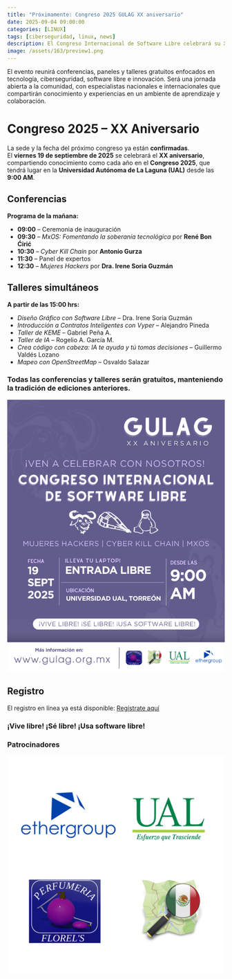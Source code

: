 ```yaml
---
title: "Próximamente: Congreso 2025 GULAG XX aniversario"
date: 2025-09-04 09:00:00 
categories: [LINUX]
tags: [ciberseguridad, linux, news]
description: El Congreso Internacional de Software Libre celebrará su XX aniversario el 19 de septiembre en la UAL, con conferencias y talleres gratuitos sobre tecnología e innovación.
image: /assets/163/preview1.png
---
```


El evento reunirá conferencias, paneles y talleres gratuitos enfocados en tecnología, ciberseguridad, software libre e innovación. Será una jornada abierta a la comunidad, con especialistas nacionales e internacionales que compartirán conocimiento y experiencias en un ambiente de aprendizaje y colaboración.

# Congreso 2025 – XX Aniversario

La sede y la fecha del próximo congreso ya están **confirmadas**.  
El **viernes 19 de septiembre de 2025** se celebrará el **XX aniversario**, compartiendo conocimiento como cada año en el **Congreso 2025**, que tendrá lugar en la **Universidad Autónoma de La Laguna (UAL)** desde las **9:00 AM**.

## Conferencias

**Programa de la mañana:**

- **09:00** – Ceremonia de inauguración  
- **09:30** – *MxOS: Fomentando la soberanía tecnológica* por **René Bon Ćirić**  
- **10:30** – *Cyber Kill Chain* por **Antonio Gurza**  
- **11:30** – Panel de expertos  
- **12:30** – *Mujeres Hackers* por **Dra. Irene Soria Guzmán**

## Talleres simultáneos

**A partir de las 15:00 hrs:**

- *Diseño Gráfico con Software Libre* – Dra. Irene Soria Guzmán  
- *Introducción a Contratos Inteligentes con Vyper* – Alejandro Pineda  
- *Taller de KEME* – Gabriel Peña A.  
- *Taller de IA* – Rogelio A. García M.  
- *Crea código con cabeza: IA te ayuda y tú tomas decisiones* – Guillermo Valdés Lozano  
- *Mapeo con OpenStreetMap* – Osvaldo Salazar

### Todas las conferencias y talleres serán **gratuitos**, manteniendo la tradición de ediciones anteriores.

![Banner](/assets/163/163-01.png)

## Registro

El registro en línea ya está disponible: [Regístrate aquí](https://gl.ethercloud.mx/index.php/apps/forms/s/4X3QD2dDAc2XBFeEay9BfgTi)

### ¡Vive libre! ¡Sé libre! ¡Usa software libre!

### Patrocinadores

![Patrocinadores](/assets/163/163-02.png)
